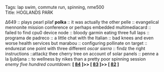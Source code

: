 Tags: lap swim, commute run, spinning, nme500  
Title: HOGLANDS PARK  
  
∆649 :: plays pearl pilaf **polka** :: it was actually the other pelle :: evangelical mennonite mission conference or perhaps embedded multimediacard :: failed to find cpu0 device node :: bloody garmin eating three full laps :: programa de padreco :: a little chat with the Italian :: bad knees and even worse health services but marabou :: configuring pollinate on target :: endurezat one point with three different _oscar sierra_ :: findz the right instructions ::attackz thee cherry tree on account of solar panels :: penne a la ljubljana :: to wellness by nikes than a pretty poor spinning session  
_enemy five hundred countdown:_  **[ [84](https://www.allmusic.com/album/live-through-this-mw0000624149) ]>> [ [83](https://www.allmusic.com/album/the-band-mw0000192897) ]>> [ [82](https://www.allmusic.com/album/tapestry-mw0000194478) ]**  
